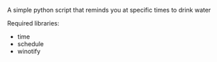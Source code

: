 A simple python script that reminds you at specific times to drink water

Required libraries:

- time
- schedule
- winotify
